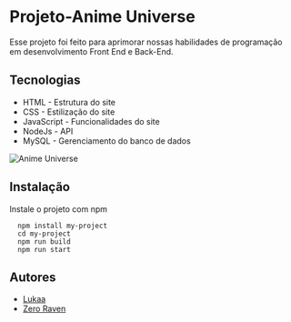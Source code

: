 
# Projeto-Anime Universe

Esse projeto foi feito para aprimorar nossas habilidades de programação em desenvolvimento Front End e Back-End.


## Tecnologias
- HTML - Estrutura do site
- CSS - Estilização do site
- JavaScript - Funcionalidades do site
- NodeJs - API 
- MySQL -  Gerenciamento do banco de dados


![Anime Universe](https://user-images.githubusercontent.com/78982351/179135526-9ee4d873-1633-4631-b3d4-2259ca848b73.png)


## Instalação

Instale o projeto com npm

``` Cmd
  npm install my-project
  cd my-project
  npm run build
  npm run start
```

## Autores

 - [Lukaa ](https://github.com/Master-Lukaa)
 - [Zero Raven ](https://github.com/ZeroRaven23)

